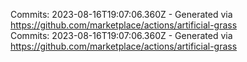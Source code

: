 Commits: 2023-08-16T19:07:06.360Z - Generated via https://github.com/marketplace/actions/artificial-grass
<br>
Commits: 2023-08-16T19:07:06.360Z - Generated via https://github.com/marketplace/actions/artificial-grass
<br>
